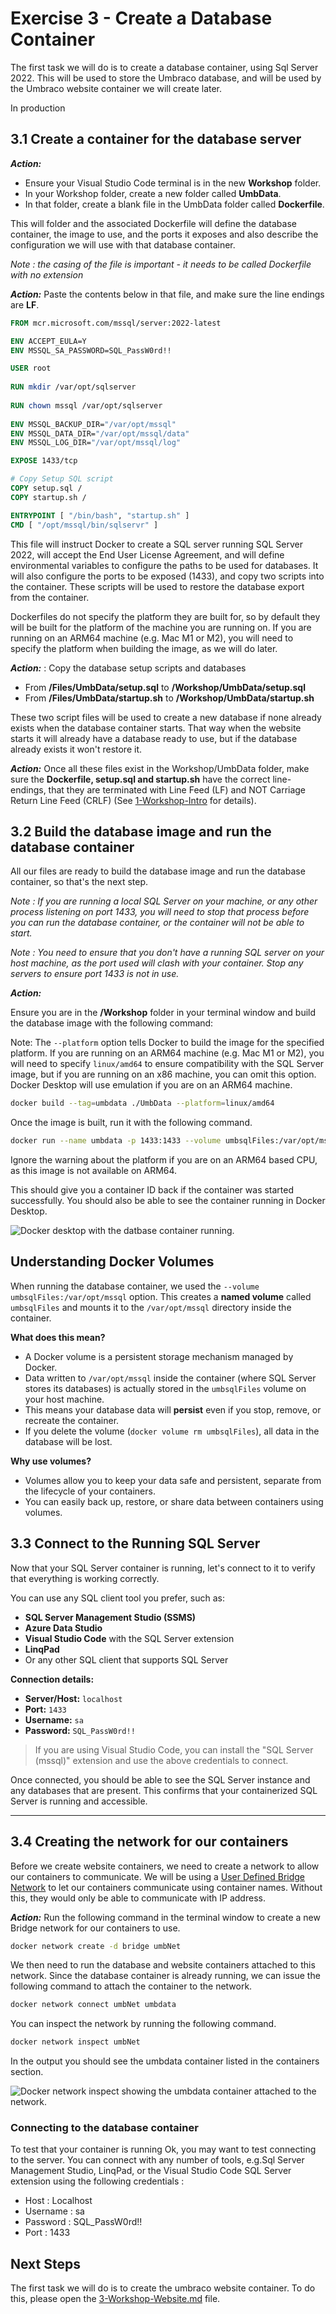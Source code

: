 # Exercise 3 - Create a Database Container

The first task we will do is to create a database container, using Sql Server 2022. This will be used to store the Umbraco database, and will be used by the Umbraco website container we will create later. 

In production 


## 3.1 Create a container for the database server

***Action:*** 
- Ensure your Visual Studio Code terminal is in the new **Workshop** folder.
- In your Workshop folder, create a new folder called **UmbData**. 
- In that folder, create a blank file in the UmbData folder called **Dockerfile**. 

This will folder and the associated Dockerfile will define the database container, the image to use, and the ports it exposes and also describe the configuration we will use with that database container. 

*Note : the casing of the file is important - it needs to be called Dockerfile with no extension*

***Action:*** Paste the contents below in that file, and make sure the line endings are **LF**.

```dockerfile
FROM mcr.microsoft.com/mssql/server:2022-latest

ENV ACCEPT_EULA=Y
ENV MSSQL_SA_PASSWORD=SQL_PassW0rd!!

USER root
 
RUN mkdir /var/opt/sqlserver
 
RUN chown mssql /var/opt/sqlserver
 
ENV MSSQL_BACKUP_DIR="/var/opt/mssql"
ENV MSSQL_DATA_DIR="/var/opt/mssql/data"
ENV MSSQL_LOG_DIR="/var/opt/mssql/log"

EXPOSE 1433/tcp

# Copy Setup SQL script
COPY setup.sql /
COPY startup.sh /

ENTRYPOINT [ "/bin/bash", "startup.sh" ]
CMD [ "/opt/mssql/bin/sqlservr" ]
```


This file will instruct Docker to create a SQL server running SQL Server 2022, will accept the End User License Agreement, and will define environmental variables to configure the paths to be used for databases. It will also configure the ports to be exposed (1433), and copy two scripts into the container. These scripts will be used to restore the database export from the container. 

Dockerfiles do not specify the platform they are built for, so by default they will be built for the platform of the machine you are running on. If you are running on an ARM64 machine (e.g. Mac M1 or M2), you will need to specify the platform when building the image, as we will do later.

***Action:*** : Copy the database setup scripts and databases

- From **/Files/UmbData/setup.sql** to **/Workshop/UmbData/setup.sql**
- From **/Files/UmbData/startup.sh** to **/Workshop/UmbData/startup.sh**

These two script files will be used to create a new database if none already exists when the database container starts. That way when the website starts it will already have a database ready to use, but if the database already exists it won't restore it.

***Action:*** Once all these files exist in the Workshop/UmbData folder, make sure the **Dockerfile, setup.sql and startup.sh** have the correct line-endings, that they are terminated with Line Feed (LF) and NOT Carriage Return Line Feed (CRLF) (See [1-Workshop-Intro](1-Workshop-Intro.md) for details).

## 3.2 Build the database image and run the database container

All our files are ready to build the database image and run the database container, so that's the next step.

*Note : If you are running a local SQL Server on your machine, or any other process listening on port 1433, you will need to stop that process before you can run the database container, or the container will not be able to start.*

*Note : You need to ensure that you don't have a running SQL server on your host machine, as the port used will clash with your container. Stop any servers to ensure port 1433 is not in use.*

***Action:*** 

Ensure you are in the **/Workshop** folder in your terminal window and build the database image with the following command:

Note: The `--platform` option tells Docker to build the image for the specified platform. If you are running on an ARM64 machine (e.g. Mac M1 or M2), you will need to specify `linux/amd64` to ensure compatibility with the SQL Server image, but if you are running on an x86 machine, you can omit this option. Docker Desktop will use emulation if you are on an ARM64 machine.

```bash
docker build --tag=umbdata ./UmbData --platform=linux/amd64
```

Once the image is built, run it with the following command.

```bash
docker run --name umbdata -p 1433:1433 --volume umbsqlFiles:/var/opt/mssql  -d umbdata
```

Ignore the warning about the platform if you are on an ARM64 based CPU, as this image is not available on ARM64.

This should give you a container ID back if the container was started successfully. You should also be able to see the container running in Docker Desktop.

![Docker desktop with the datbase container running.](media/1_1_database-container.png)

## Understanding Docker Volumes

When running the database container, we used the `--volume umbsqlFiles:/var/opt/mssql` option. This creates a **named volume** called `umbsqlFiles` and mounts it to the `/var/opt/mssql` directory inside the container.

**What does this mean?**
- A Docker volume is a persistent storage mechanism managed by Docker.
- Data written to `/var/opt/mssql` inside the container (where SQL Server stores its databases) is actually stored in the `umbsqlFiles` volume on your host machine.
- This means your database data will **persist** even if you stop, remove, or recreate the container.
- If you delete the volume (`docker volume rm umbsqlFiles`), all data in the database will be lost.

**Why use volumes?**
- Volumes allow you to keep your data safe and persistent, separate from the lifecycle of your containers.
- You can easily back up, restore, or share data between containers using volumes.

## 3.3 Connect to the Running SQL Server

Now that your SQL Server container is running, let's connect to it to verify that everything is working correctly.

You can use any SQL client tool you prefer, such as:
- **SQL Server Management Studio (SSMS)**
- **Azure Data Studio**
- **Visual Studio Code** with the SQL Server extension
- **LinqPad**
- Or any other SQL client that supports SQL Server

**Connection details:**
- **Server/Host:** `localhost`
- **Port:** `1433`
- **Username:** `sa`
- **Password:** `SQL_PassW0rd!!`

> If you are using Visual Studio Code, you can install the "SQL Server (mssql)" extension and use the above credentials to connect.

Once connected, you should be able to see the SQL Server instance and any databases that are present. This confirms that your containerized SQL Server is running and accessible.

---

## 3.4 Creating the network for our containers

Before we create website containers, we need to create a network to allow our containers to communicate. We will be using a [User Defined Bridge Network](https://docs.docker.com/network/bridge/) to let our containers communicate using container names. Without this, they would only be able to communicate with IP address. 

***Action:*** Run the following command in the terminal window to create a new Bridge network for our containers to use. 

```bash
docker network create -d bridge umbNet    
```

We then need to run the database and website containers attached to this network. Since the database container is already running, we can issue the following command to attach the container to the network.

```bash
docker network connect umbNet umbdata
```

You can inspect the network by running the following command.

```bash
docker network inspect umbNet
```

In the output you should see the umbdata container listed in the containers section.

![Docker network inspect showing the umbdata container attached to the network.](media/docker-network.png)

### Connecting to the database container

To test that your container is running Ok, you may want to test connecting to the server. You can connect with any number of tools, e.g.Sql Server Management Studio, LinqPad, or the Visual Studio Code SQL Server extension using the following credentials : 

- Host : Localhost
- Username : sa
- Password : SQL_PassW0rd!!
- Port : 1433

## Next Steps

The first task we will do is to create the umbraco website container. To do this, please open the [3-Workshop-Website.md](/3-Workshop-Website.md) file.

